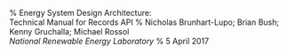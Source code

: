 % Energy System Design Architecture:\
  Technical Manual for Records API
% Nicholas Brunhart-Lupo; Brian Bush; Kenny Gruchalla; Michael Rossol\
  *National Renewable Energy Laboratory*
%  5 April 2017
